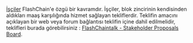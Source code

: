 [İşçiler](introduction/workers) FlashChain'e özgü bir kavramdır. İşçiler, blok zincirinin kendisinden aldıkları maaş karşılığında hizmet sağlayan tekliflerdir. Teklifin amacını açıklayan bir web veya forum bağlantısı teklifin içine dahil edilmelidir, teklifleri burada görebilirsiniz :  [FlashChaintalk - Stakeholder Proposals Board](https://flashchaintalk.org/index.php/board,75.0.html).
